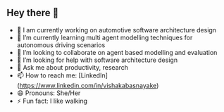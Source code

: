 ## Hey there 👋

- 🔭 I am currently working on automotive software architecture design
- 🌱 I’m currently learning multi agent modelling techniques for autonomous driving scenarios
- 👯 I’m looking to collaborate on agent based modelling and evaluation
- 🤔 I’m looking for help with software architecture design
- 💬 Ask me about productivity, research 
- 📫 How to reach me: [LinkedIn] (https://www.linkedin.com/in/vishakabasnayake)
- 😄 Pronouns: She/Her
- ⚡ Fun fact: I like walking

